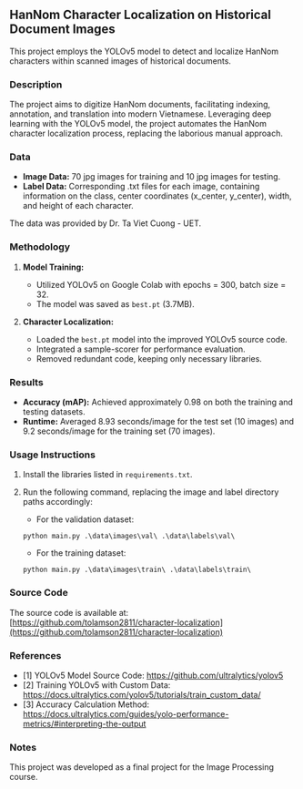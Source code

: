 ## HanNom Character Localization on Historical Document Images

This project employs the YOLOv5 model to detect and localize HanNom characters within scanned images of historical documents.

### Description

The project aims to digitize HanNom documents, facilitating indexing, annotation, and translation into modern Vietnamese. Leveraging deep learning with the YOLOv5 model, the project automates the HanNom character localization process, replacing the laborious manual approach.

### Data

* **Image Data:** 70 jpg images for training and 10 jpg images for testing.
* **Label Data:**  Corresponding .txt files for each image, containing information on the class, center coordinates (x_center, y_center), width, and height of each character.

The data was provided by Dr. Ta Viet Cuong - UET.

### Methodology

1. **Model Training:**
    * Utilized YOLOv5 on Google Colab with epochs = 300, batch size = 32.
    * The model was saved as `best.pt` (3.7MB).

2. **Character Localization:**
    * Loaded the `best.pt` model into the improved YOLOv5 source code.
    * Integrated a sample-scorer for performance evaluation.
    * Removed redundant code, keeping only necessary libraries.

### Results

* **Accuracy (mAP):** Achieved approximately 0.98 on both the training and testing datasets.
* **Runtime:** Averaged 8.93 seconds/image for the test set (10 images) and 9.2 seconds/image for the training set (70 images).

### Usage Instructions

1. Install the libraries listed in `requirements.txt`.
2. Run the following command, replacing the image and label directory paths accordingly:

    * For the validation dataset:
    ```
    python main.py .\data\images\val\ .\data\labels\val\ 
    ```

    * For the training dataset:
    ```
    python main.py .\data\images\train\ .\data\labels\train\
    ```

### Source Code

The source code is available at: [https://github.com/tolamson2811/character-localization](https://github.com/tolamson2811/character-localization)

### References

* [1] YOLOv5 Model Source Code: https://github.com/ultralytics/yolov5
* [2] Training YOLOv5 with Custom Data: https://docs.ultralytics.com/yolov5/tutorials/train_custom_data/
* [3] Accuracy Calculation Method: https://docs.ultralytics.com/guides/yolo-performance-metrics/#interpreting-the-output

### Notes

This project was developed as a final project for the Image Processing course.
